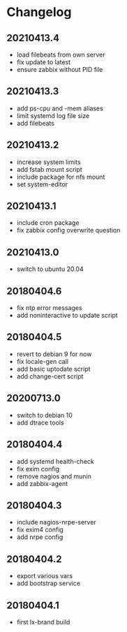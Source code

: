 # Changelog

## 20210413.4

* load filebeats from own server
* fix update to latest
* ensure zabbix without PID file

## 20210413.3

* add ps-cpu and -mem aliases
* limit systemd log file size
* add filebeats

## 20210413.2

* increase system limits
* add fstab mount script
* include package for nfs mount
* set system-editor

## 20210413.1

* include cron package
* fix zabbix config overwrite question

## 20210413.0

* switch to ubuntu 20.04

## 20180404.6

* fix ntp error messages
* add noninteractive to update script

## 20180404.5

* revert to debian 9 for now
* fix locale-gen call
* add basic uptodate script
* add change-cert script

## 20200713.0

* switch to debian 10
* add dtrace tools

## 20180404.4

* add systemd health-check
* fix exim config
* remove nagios and munin
* add zabbix-agent

## 20180404.3

* include nagios-nrpe-server
* fix exim4 config
* add nrpe config

## 20180404.2

* export various vars
* add bootstrap service

## 20180404.1

* first lx-brand build
